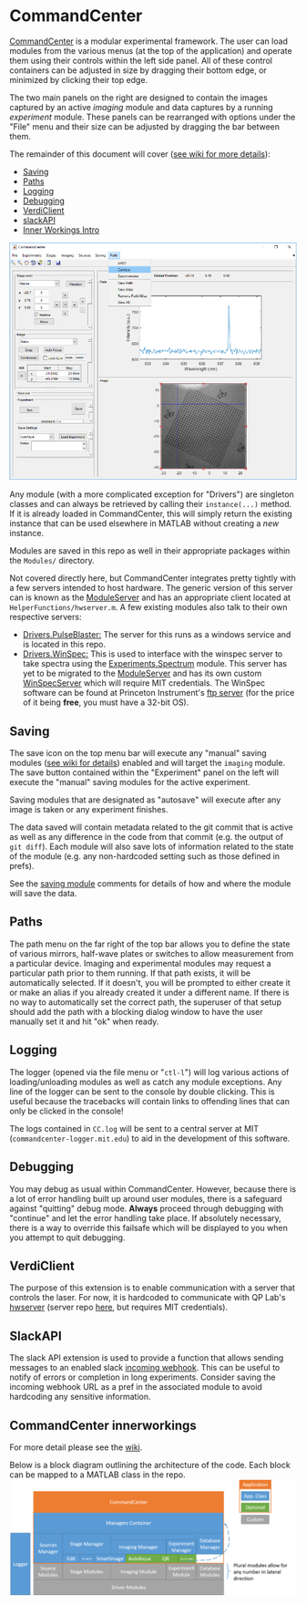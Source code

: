 # CommandCenter

[CommandCenter](https://github.com/mwalsh161/CommandCenter/wiki "CommandCenter Wiki") is a modular experimental framework. The user can load modules from the various menus (at the top of the application) and operate them using their controls within the left side panel. All of these control containers can be adjusted in size by dragging their bottom edge, or minimized by clicking their top edge.

The two main panels on the right are designed to contain the images captured by an active _imaging_ module and data captures by a running _experiment_ module. These panels can be rearranged with options under the "File" menu and their size can be adjusted by dragging the bar between them.

The remainder of this document will cover ([see wiki for more details](https://github.com/mwalsh161/CommandCenter/wiki "CommandCenter Wiki")):
- [Saving](#saving)
- [Paths](#paths)
- [Logging](#logging)
- [Debugging](#debugging)
- [VerdiClient](#verdiclient)
- [slackAPI](#slackapi)
- [Inner Workings Intro](#commandcenter-innerworkings)

![CC capture](static/CC_capture.png)

Any module (with a more complicated exception for "Drivers") are singleton classes and can always be retrieved by calling their `instance(...)` method. If it is already loaded in CommandCenter, this will simply return the existing instance that can be used elsewhere in MATLAB without creating a _new_ instance.

Modules are saved in this repo as well in their appropriate packages within the `Modules/` directory.

Not covered directly here, but CommandCenter integrates pretty tightly with a few servers intended to host hardware. The generic version of this server can is known as the [ModuleServer](https://github.com/mwalsh161/ModuleServer "ModulServer") and has an appropriate client located at `HelperFunctions/hwserver.m`. A few existing modules also talk to their own respective servers:
- [Drivers.PulseBlaster:](https://github.com/mwalsh161/CommandCenter/tree/master/Modules/%2BDrivers/%2BPulseBlaster "Repo Location")
The server for this runs as a windows service and is located in this repo.
- [Drivers.WinSpec:](https://github.com/mwalsh161/CommandCenter/blob/master/Modules/%2BDrivers/WinSpec.m "Repo Location")
This is used to interface with the winspec server to take spectra using the [Experiments.Spectrum](https://github.com/mwalsh161/CommandCenter/blob/master/Modules/%2BExperiments/Spectrum.m "Repo Location") module. This server has yet to be migrated to the [ModuleServer](https://github.com/mwalsh161/ModuleServer "ModulServer") and has its own custom [WinSpecServer](https://github.mit.edu/mpwalsh/WinSpecServer "WinSpecServer") which will require MIT credentials. The WinSpec software can be found at Princeton Instrument's [ftp server](ftp://ftp.piacton.com/Public/Software/Official/WinX32/ "Download WinSpec") (for the price of it being **free**, you must have a 32-bit OS).

## Saving
The save icon on the top menu bar will execute any "manual" saving modules ([see wiki for details](https://github.com/mwalsh161/CommandCenter/wiki/Modules#imaging "CommandCenter Wiki")) enabled and will target the `imaging` module. The save button contained within the "Experiment" panel on the left will execute the "manual" saving modules for the active experiment.

Saving modules that are designated as "autosave" will execute after any image is taken or any experiment finishes.

The data saved will contain metadata related to the git commit that is active as well as any difference in the code from that commit (e.g. the output of `git diff`). Each module will also save lots of information related to the state of the module (e.g. any non-hardcoded setting such as those defined in prefs).

See the [saving module](https://github.com/mwalsh161/CommandCenter/tree/master/Modules/%2BDatabases "Repo Location") comments for details of how and where the module will save the data.

## Paths
The path menu on the far right of the top bar allows you to define the state of various mirrors, half-wave plates or switches to allow measurement from a particular device. Imaging and experimental modules may request a particular path prior to them running. If that path exists, it will be automatically selected. If it doesn't, you will be prompted to either create it or make an alias if you already created it under a different name. If there is no way to automatically set the correct path, the superuser of that setup should add the path with a blocking dialog window to have the user manually set it and hit "ok" when ready.

## Logging
The logger (opened via the file menu or "`ctl-l`") will log various actions of loading/unloading modules as well as catch any module exceptions.  Any line of the logger can be sent to the console by double clicking. This is useful because the tracebacks will contain links to offending lines that can only be clicked in the console!

The logs contained in `CC.log` will be sent to a central server at MIT (`commandcenter-logger.mit.edu`) to aid in the development of this software.

## Debugging
You may debug as usual within CommandCenter. However, because there is a lot of error handling built up around user modules, there is a safeguard against "quitting" debug mode. **Always** proceed through debugging with "continue" and let the error handling take place.  If absolutely necessary, there is a way to override this failsafe which will be displayed to you when you attempt to quit debugging.

## VerdiClient
The purpose of this extension is to enable communication with a server that controls the laser. For now, it is hardcoded to communicate with QP Lab's [hwserver](http://qplab-hwserver.mit.edu/) (server repo [here](https://github.mit.edu/mpwalsh/VerdiServer "Repo Location"), but requires MIT credentials).

## SlackAPI
The slack API extension is used to provide a function that allows sending messages to an enabled slack [incoming webhook](https://api.slack.com/incoming-webhooks "Slack API"). This can be useful to notify of errors or completion in long experiments. Consider saving the incoming webhook URL as a pref in the associated module to avoid hardcoding any sensitive information.

## CommandCenter innerworkings
For more detail please see the [wiki](https://github.com/mwalsh161/CommandCenter/wiki "CommandCenter Wiki").

Below is a block diagram outlining the architecture of the code. Each block can be mapped to a MATLAB class in the repo.
![CC frontend](static/CC_front.png)